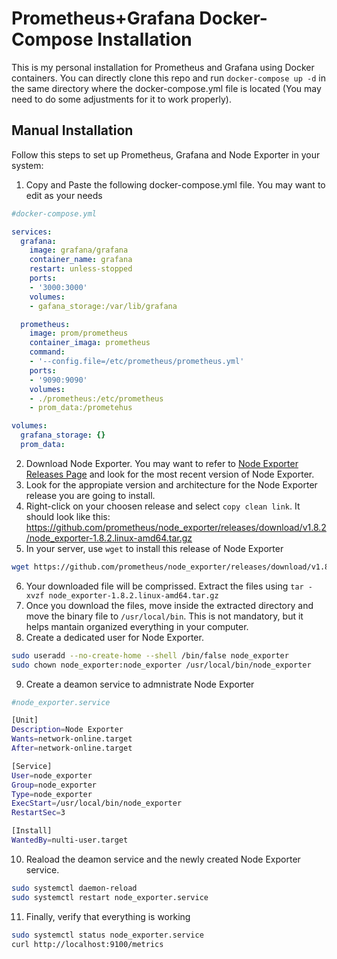 # Prometheus+Grafana Docker-Compose Installation

This is my personal installation for Prometheus and Grafana using Docker containers.
You can directly clone this repo and run `docker-compose up -d` in the same directory where the docker-compose.yml file is located (You may need to do some adjustments for it to work properly).

## Manual Installation

Follow this steps to set up Prometheus, Grafana and Node Exporter in your system:

1. Copy and Paste the following docker-compose.yml file. You may want to edit as your needs
```yml
#docker-compose.yml

services:
  grafana:
    image: grafana/grafana
    container_name: grafana
    restart: unless-stopped
    ports:
    - '3000:3000'
    volumes:
    - gafana_storage:/var/lib/grafana

  prometheus:
    image: prom/prometheus
    container_imaga: prometheus
    command:
    - '--config.file=/etc/prometheus/prometheus.yml'
    ports:
    - '9090:9090'
    volumes:
    - ./prometheus:/etc/prometheus
    - prom_data:/prometehus

volumes:
  grafana_storage: {}
  prom_data:
```
2. Download Node Exporter. You may want to refer to [Node Exporter Releases Page](https://github.com/prometheus/node_exporter/releases/) and look for the most recent version of Node Exporter.
3. Look for the appropiate version and architecture for the Node Exporter release you are going to install.
4. Right-click on your choosen release and select `copy clean link`. It should look like this: https://github.com/prometheus/node_exporter/releases/download/v1.8.2/node_exporter-1.8.2.linux-amd64.tar.gz
5. In your server, use `wget` to install this release of Node Exporter
```bash
wget https://github.com/prometheus/node_exporter/releases/download/v1.8.2/node_exporter-1.8.2.linux-amd64.tar.gz
```
6. Your downloaded file will be comprissed. Extract the files using `tar -xvzf node_exporter-1.8.2.linux-amd64.tar.gz`
7. Once you download the files, move inside the extracted directory and move the binary file to `/usr/local/bin`. This is not mandatory, but it helps mantain organized everything in your computer.
8. Create a dedicated user for Node Exporter.
```bash
sudo useradd --no-create-home --shell /bin/false node_exporter
sudo chown node_exporter:node_exporter /usr/local/bin/node_exporter
```
9. Create a deamon service to admnistrate Node Exporter
```bash
#node_exporter.service

[Unit]
Description=Node Exporter
Wants=network-online.target
After=network-online.target

[Service]
User=node_exporter
Group=node_exporter
Type=node_exporter
ExecStart=/usr/local/bin/node_exporter
RestartSec=3

[Install]
WantedBy=nulti-user.target
```
10. Reaload the deamon service and the newly created Node Exporter service.
```bash
sudo systemctl daemon-reload
sudo systemctl restart node_exporter.service
```
11. Finally, verify that everything is working
```bash
sudo systemctl status node_exporter.service
curl http://localhost:9100/metrics
```
